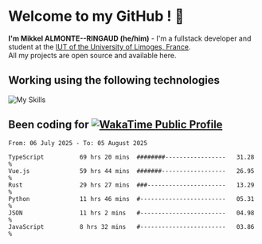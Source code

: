 # Welcome to my GitHub ! 🌃

**I'm Mikkel ALMONTE--RINGAUD (he/him)** - I'm a fullstack developer and student at the [IUT of the University of Limoges, France](https://iut.unilim.fr). \
All my projects are open source and available here.

## Working using the following technologies

![My Skills](https://skillicons.dev/icons?i=solidjs,pnpm,nodejs,ts,js,vercel,netlify,html,css,rust,astro,git,vue,md,electron,figma,github,bash,bun,cloudflare,py,tailwind,nginx,npm,tauri,vite,zig,yarn,windicss,dart,flutter,kotlin&theme=dark)

## Been coding for [![WakaTime Public Profile](https://wakatime.com/badge/user/0839e595-e07a-435c-8d59-ed95f2a3d6dd.svg?style=flat-square)](https://wakatime.com/@0839e595-e07a-435c-8d59-ed95f2a3d6dd)

<!--START_SECTION:waka-->

```plain
From: 06 July 2025 - To: 05 August 2025

TypeScript          69 hrs 20 mins  ########-----------------   31.28 %
Vue.js              59 hrs 44 mins  #######------------------   26.95 %
Rust                29 hrs 27 mins  ###----------------------   13.29 %
Python              11 hrs 46 mins  #------------------------   05.31 %
JSON                11 hrs 2 mins   #------------------------   04.98 %
JavaScript          8 hrs 32 mins   #------------------------   03.86 %
```

<!--END_SECTION:waka-->
